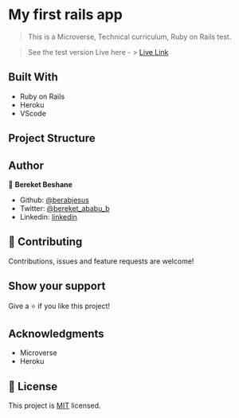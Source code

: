 # My first rails app
> This is a Microverse, Technical curriculum, Ruby on Rails test.

> See the test version Live here - > [Live Link](https://enigmatic-wave-29070.herokuapp.com/cars)
## Built With

- Ruby on Rails
- Heroku
- VScode

## Project Structure

## Author

👤 **Bereket Beshane**

- Github: [@berabjesus](https://github.com/Berabjesus)
- Twitter: [@bereket_ababu_b](https://twitter.com/bereket_ababu_b)
- Linkedin: [linkedin](https://www.linkedin.com/in/bereket-beshane-a1b75a1a9/)

## 🤝 Contributing

Contributions, issues and feature requests are welcome!

## Show your support

Give a ⭐️ if you like this project!

## Acknowledgments

- Microverse
- Heroku
## 📝 License

This project is [MIT](LICENSE) licensed.
